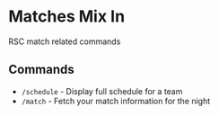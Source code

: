 # Matches Mix In

RSC match related commands

## Commands

- `/schedule` - Display full schedule for a team
- `/match` - Fetch your match information for the night
